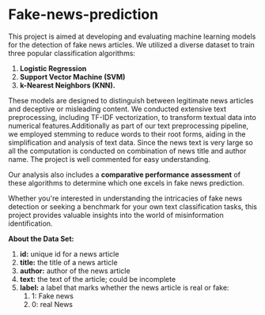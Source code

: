# Fake-news-prediction

This project is aimed at developing and evaluating machine learning models for the detection of fake news articles. 
We utilized a diverse dataset to train three popular classification algorithms: 
1. **Logistic Regression**
2. **Support Vector Machine (SVM)**
3. **k-Nearest Neighbors (KNN).** 

These models are designed to distinguish between legitimate news articles and deceptive or misleading content. 
We conducted extensive text preprocessing, including TF-IDF vectorization, to transform textual data into numerical features.Additionally as part of our text preprocessing pipeline, we employed stemming to reduce words to their root forms, aiding in the simplification and analysis of text data. Since the news text is very large so all the computation is conducted on combination of news title and author name. The project is well commented for easy understanding. 


Our analysis also includes a **comparative performance assessment** of these algorithms to determine which one excels in fake news prediction.

Whether you're interested in understanding the intricacies of fake news detection or seeking a benchmark for your own text classification tasks, this project provides valuable insights into the world of misinformation identification.


**About the Data Set:**
1. **id:** unique id for a news article
2. **title:** the title of a news article
3. **author:** author of the news article
4. **text:** the text of the article; could be incomplete
5. **label:** a label that marks whether the news article is real or fake:
   1. 1: Fake news
   2. 0: real News
